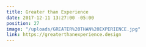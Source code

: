 ```yaml
---
title: Greater than Experience
date: 2017-12-11 13:27:00 -05:00
position: 27
image: "/uploads/GREATER%20THAN%20EXPERIENCE.jpg"
link: https://greaterthanexperience.design
---
```


